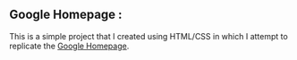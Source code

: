 ## Google Homepage :

This is a simple project that I created using HTML/CSS in which I attempt to replicate the [Google Homepage](www.google.com/).